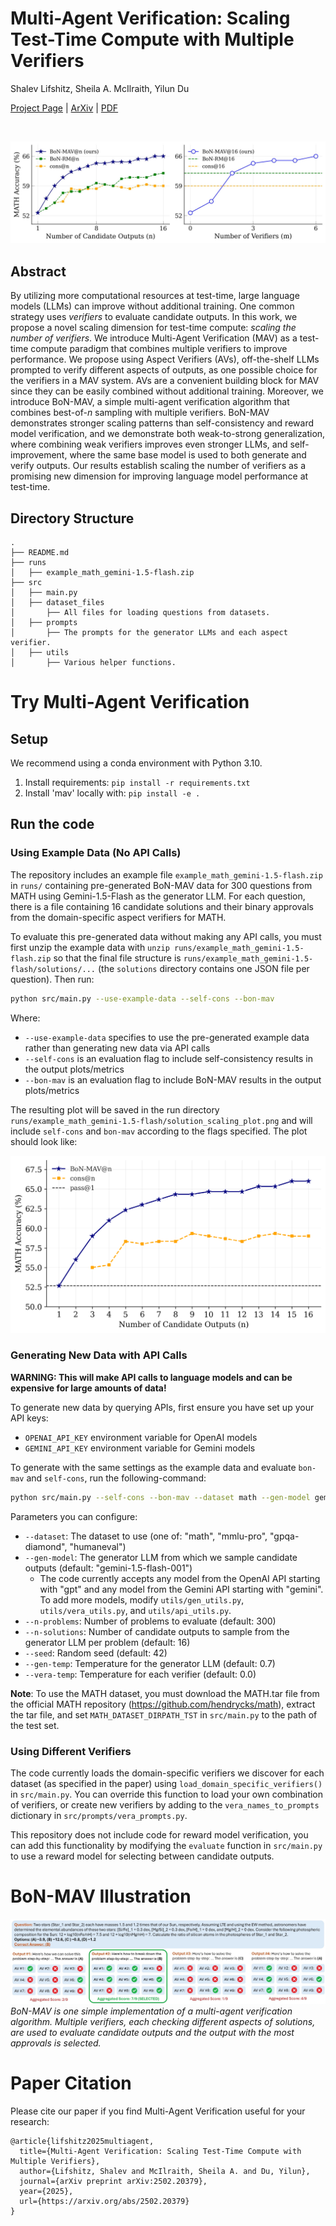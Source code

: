 # Multi-Agent Verification: Scaling Test-Time Compute with Multiple Verifiers

Shalev Lifshitz, Sheila A. McIlraith, Yilun Du

[Project Page](https://ardalabs.ai/MultiAgentVerification) | [ArXiv](https://arxiv.org/abs/2502.20379) | [PDF](https://arxiv.org/pdf/2502.20379)

<br>

![Scaling Along Two Dimensions](images/teaser.jpg)

## Abstract

By utilizing more computational resources at test-time, large language models (LLMs) can improve without additional training. One common strategy uses *verifiers* to evaluate candidate outputs. In this work, we propose a novel scaling dimension for test-time compute: *scaling the number of verifiers*. We introduce Multi-Agent Verification (MAV) as a test-time compute paradigm that combines multiple verifiers to improve performance. We propose using Aspect Verifiers (AVs), off-the-shelf LLMs prompted to verify different aspects of outputs, as one possible choice for the verifiers in a MAV system. AVs are a convenient building block for MAV since they can be easily combined without additional training. Moreover, we introduce BoN-MAV, a simple multi-agent verification algorithm that combines best-of-*n* sampling with multiple verifiers. BoN-MAV demonstrates stronger scaling patterns than self-consistency and reward model verification, and we demonstrate both weak-to-strong generalization, where combining weak verifiers improves even stronger LLMs, and self-improvement, where the same base model is used to both generate and verify outputs. Our results establish scaling the number of verifiers as a promising new dimension for improving language model performance at test-time.

## Directory Structure

```
.
├── README.md
├── runs
│   ├── example_math_gemini-1.5-flash.zip
├── src
│   ├── main.py
│   ├── dataset_files
│       ├── All files for loading questions from datasets.
│   ├── prompts
│       ├── The prompts for the generator LLMs and each aspect verifier.
│   ├── utils
│       ├── Various helper functions.
```

# Try Multi-Agent Verification

## Setup

We recommend using a conda environment with Python 3.10.

1. Install requirements: `pip install -r requirements.txt` 
2. Install 'mav' locally with: `pip install -e .`

## Run the code

### Using Example Data (No API Calls)

The repository includes an example file `example_math_gemini-1.5-flash.zip` in `runs/` containing pre-generated BoN-MAV data for 300 questions from MATH using Gemini-1.5-Flash as the generator LLM. For each question, there is a file containing 16 candidate solutions and their binary approvals from the domain-specific aspect verifiers for MATH.

To evaluate this pre-generated data without making any API calls, you must first unzip the example data with `unzip runs/example_math_gemini-1.5-flash.zip` so that the final file structure is `runs/example_math_gemini-1.5-flash/solutions/...` (the `solutions` directory contains one JSON file per question). Then run:
```bash
python src/main.py --use-example-data --self-cons --bon-mav
```

Where:
- `--use-example-data` specifies to use the pre-generated example data rather than generating new data via API calls
- `--self-cons` is an evaluation flag to include self-consistency results in the output plots/metrics
- `--bon-mav` is an evaluation flag to include BoN-MAV results in the output plots/metrics

The resulting plot will be saved in the run directory `runs/example_math_gemini-1.5-flash/solution_scaling_plot.png` and will include `self-cons` and `bon-mav` according to the flags specified. The plot should look like:

![Example Solution Scaling Plot](images/example_solution_scaling_plot.png)

### Generating New Data with API Calls

**WARNING: This will make API calls to language models and can be expensive for large amounts of data!**

To generate new data by querying APIs, first ensure you have set up your API keys:
- `OPENAI_API_KEY` environment variable for OpenAI models
- `GEMINI_API_KEY` environment variable for Gemini models

To generate with the same settings as the example data and evaluate `bon-mav` and `self-cons`, run the following-command:

```bash
python src/main.py --self-cons --bon-mav --dataset math --gen-model gemini-1.5-flash-001 --n-problems 300 --n-solutions 16
```

Parameters you can configure:
- `--dataset`: The dataset to use (one of: "math", "mmlu-pro", "gpqa-diamond", "humaneval")
- `--gen-model`: The generator LLM from which we sample candidate outputs  (default: "gemini-1.5-flash-001")
  - The code currently accepts any model from the OpenAI API starting with "gpt" and any model from the Gemini API starting with "gemini". To add more models, modify `utils/gen_utils.py`, `utils/vera_utils.py`, and `utils/api_utils.py`.
- `--n-problems`: Number of problems to evaluate (default: 300)
- `--n-solutions`: Number of candidate outputs to sample from the generator LLM per problem (default: 16)
- `--seed`: Random seed (default: 42)
- `--gen-temp`: Temperature for the generator LLM (default: 0.7)
- `--vera-temp`: Temperature for each verifier (default: 0.0)

**Note**: To use the MATH dataset, you must download the MATH.tar file from the official MATH repository (https://github.com/hendrycks/math), extract the tar file, and set `MATH_DATASET_DIRPATH_TST` in `src/main.py` to the path of the test set.

### Using Different Verifiers

The code currently loads the domain-specific verifiers we discover for each dataset (as specified in the paper) using `load_domain_specific_verifiers()` in `src/main.py`. You can override this function to load your own combination of verifiers, or create new verifiers by adding to the `vera_names_to_prompts` dictionary in `src/prompts/vera_prompts.py`.

This repository does not include code for reward model verification, you can add this functionality by modifying the `evaluate` function in `src/main.py` to use a reward model for selecting between candidate outputs.

# BoN-MAV Illustration

![BoN-MAV Multi-Agent Verification](images/bon_mav_multi.jpg)
*BoN-MAV is one simple implementation of a multi-agent verification algorithm. Multiple verifiers, each checking different aspects of solutions, are used to evaluate candidate outputs and the output with the most approvals is selected.*

# Paper Citation

Please cite our paper if you find Multi-Agent Verification useful for your research:
```
@article{lifshitz2025multiagent,
  title={Multi-Agent Verification: Scaling Test-Time Compute with Multiple Verifiers},
  author={Lifshitz, Shalev and McIlraith, Sheila A. and Du, Yilun},
  journal={arXiv preprint arXiv:2502.20379},
  year={2025},
  url={https://arxiv.org/abs/2502.20379}
}
```